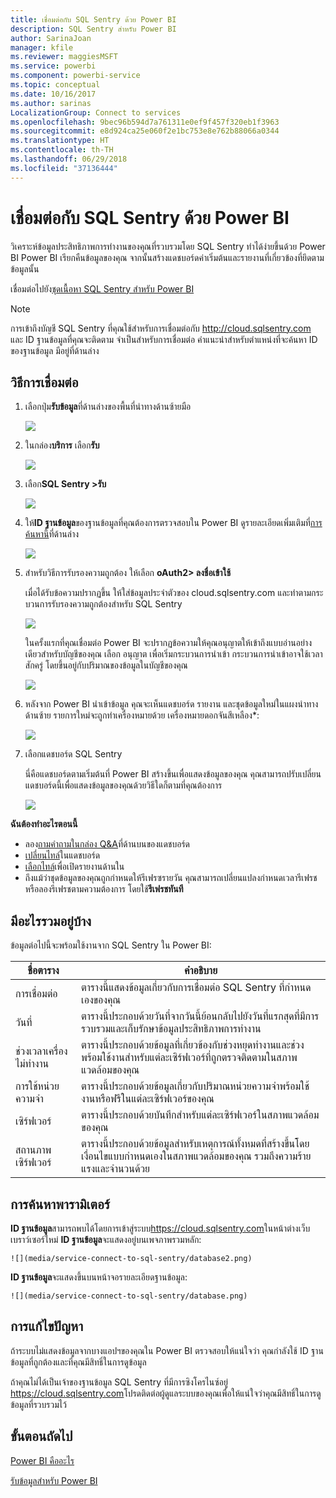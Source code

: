 ```yaml
---
title: เชื่อมต่อกับ SQL Sentry ด้วย Power BI
description: SQL Sentry สำหรับ Power BI
author: SarinaJoan
manager: kfile
ms.reviewer: maggiesMSFT
ms.service: powerbi
ms.component: powerbi-service
ms.topic: conceptual
ms.date: 10/16/2017
ms.author: sarinas
LocalizationGroup: Connect to services
ms.openlocfilehash: 9bec96b594d7a761311e0ef9f457f320eb1f3963
ms.sourcegitcommit: e8d924ca25e060f2e1bc753e8e762b88066a0344
ms.translationtype: HT
ms.contentlocale: th-TH
ms.lasthandoff: 06/29/2018
ms.locfileid: "37136444"
---
```

# <a name="connect-to-sql-sentry-with-power-bi"></a>เชื่อมต่อกับ SQL Sentry ด้วย Power BI
วิเคราะห์ข้อมูลประสิทธิภาพการทำงานของคุณที่รวบรวมโดย SQL Sentry ทำได้ง่ายขึ้นด้วย Power BI Power BI เรียกคืนข้อมูลของคุณ จากนั้นสร้างแดชบอร์ดค่าเริ่มต้นและรายงานที่เกี่ยวข้องที่ยึดตามข้อมูลนั้น

เชื่อมต่อไปยัง[ชุดเนื้อหา SQL Sentry สำหรับ Power BI](https://app.powerbi.com/groups/me/getdata/services/sql-sentry)

>[!NOTE]
>การเข้าถึงบัญชี SQL Sentry ที่คุณใช้สำหรับการเชื่อมต่อกับ http://cloud.sqlsentry.com และ ID ฐานข้อมูลที่คุณจะติดตาม จำเป็นสำหรับการเชื่อมต่อ  คำแนะนำสำหรับตำแหน่งที่จะค้นหา ID ของฐานข้อมูล มีอยู่ที่ด้านล่าง

## <a name="how-to-connect"></a>วิธีการเชื่อมต่อ
1. เลือกปุ่ม**รับข้อมูล**ที่ด้านล่างของพื้นที่นำทางด้านซ้ายมือ
   
   ![](media/service-connect-to-sql-sentry/pbi_getdata.png)
2. ในกล่อง**บริการ** เลือก**รับ**
   
   ![](media/service-connect-to-sql-sentry/pbi_getservices.png) 
3. เลือก**SQL Sentry \>รับ**
   
   ![](media/service-connect-to-sql-sentry/sqlsentry.png)
4. ให้**ID ฐานข้อมูล**ของฐานข้อมูลที่คุณต้องการตรวจสอบใน Power BI ดูรายละเอียดเพิ่มเติมที่[การค้นหานี้](#FindingParams)ที่ด้านล่าง
   
   ![](media/service-connect-to-sql-sentry/img2400.png)
5. สำหรับวิธีการรับรองความถูกต้อง ให้เลือก **oAuth2\> ลงชื่อเข้าใช้**
   
   เมื่อได้รับข้อความปรากฏขึ้น ให้ใส่ข้อมูลประจำตัวของ cloud.sqlsentry.com และทำตามกระบวนการรับรองความถูกต้องสำหรับ SQL Sentry
   
   ![](media/service-connect-to-sql-sentry/img6400.png)
   
   ในครั้งแรกที่คุณเชื่อมต่อ Power BI จะปรากฏข้อความให้คุณอนุญาตให้เข้าถึงแบบอ่านอย่างเดียวสำหรับบัญชีของคุณ เลือก อนุญาต เพื่อเริ่มกระบวนการนำเข้า  กระบวนการนำเข้าอาจใช้เวลาสักครู่ โดยขึ้นอยู่กับปริมาณของข้อมูลในบัญชีของคุณ
   
   ![](media/service-connect-to-sql-sentry/img7400.png)
6. หลังจาก Power BI นำเข้าข้อมูล คุณจะเห็นแดชบอร์ด รายงาน และชุดข้อมูลใหม่ในแผงนำทางด้านซ้าย รายการใหม่จะถูกทำเครื่องหมายด้วย เครื่องหมายดอกจันสีเหลือง\*:
   
   ![](media/service-connect-to-sql-sentry/img8200.png)
7. เลือกแดชบอร์ด SQL Sentry
   
   นี่คือแดชบอร์ดตามเริ่มต้นที่ Power BI สร้างขึ้นเพื่อแสดงข้อมูลของคุณ คุณสามารถปรับเปลี่ยนแดชบอร์ดนี้เพื่อแสดงข้อมูลของคุณด้วยวิธีใดก็ตามที่คุณต้องการ
   
   ![](media/service-connect-to-sql-sentry/img9dashboard800.png)

**ฉันต้องทำอะไรตอนนี้**

* ลอง[ถามคำถามในกล่อง Q&A](power-bi-q-and-a.md)ที่ด้านบนของแดชบอร์ด
* [เปลี่ยนไทล์](service-dashboard-edit-tile.md)ในแดชบอร์ด
* [เลือกไทล์](service-dashboard-tiles.md)เพื่อเปิดรายงานด้านใน
* ถึงแม้ว่าชุดข้อมูลของคุณถูกกำหนดให้รีเฟรซรายวัน คุณสามารถเปลี่ยนแปลงกำหนดเวลารีเฟรช หรือลองรีเฟรชตามความต้องการ โดยใช้**รีเฟรชทันที**

## <a name="whats-included"></a>มีอะไรรวมอยู่บ้าง
ข้อมูลต่อไปนี้จะพร้อมใช้งานจาก SQL Sentry ใน Power BI:

| ชื่อตาราง | คำอธิบาย |
| --- | --- |
| การเชื่อมต่อ |ตารางนี้แสดงข้อมูลเกี่ยวกับการเชื่อมต่อ SQL Sentry ที่กำหนดเองของคุณ |
| วันที่<br /> |ตารางนี้ประกอบด้วยวันที่จากวันนี้ย้อนกลับไปยังวันที่แรกสุดที่มีการรวบรวมและเก็บรักษาข้อมูลประสิทธิภาพการทำงาน |
| ช่วงเวลาเครื่องไม่ทำงาน<br /> |ตารางนี้ประกอบด้วยข้อมูลที่เกี่ยวข้องกับช่วงหยุดทำงานและช่วงพร้อมใช้งานสำหรับแต่ละเซิร์ฟเวอร์ที่ถูกตรวจติดตามในสภาพแวดล้อมของคุณ |
| การใช้หน่วยความจำ<br /> |ตารางนี้ประกอบด้วยข้อมูลเกี่ยวกับปริมาณหน่วยความจำพร้อมใช้งานหรือฟรีในแต่ละเซิร์ฟเวอร์ของคุณ<br /> |
| เซิร์ฟเวอร์<br /> |ตารางนี้ประกอบด้วยบันทึกสำหรับแต่ละเซิร์ฟเวอร์ในสภาพแวดล้อมของคุณ |
| สถานภาพเซิร์ฟเวอร์<br /> |ตารางนี้ประกอบด้วยข้อมูลสำหรับเหตุการณ์ทั้งหมดที่สร้างขึ้นโดยเงื่อนไขแบบกำหนดเองในสภาพแวดล้อมของคุณ รวมถึงความร้ายแรงและจำนวนด้วย |

<a name="FindingParams"></a>

## <a name="finding-parameters"></a>การค้นหาพารามิเตอร์
**ID ฐานข้อมูล**สามารถพบได้โดยการเข้าสู่ระบบ<https://cloud.sqlsentry.com>ในหน้าต่างเว็บเบราว์เซอร์ใหม่  **ID ฐานข้อมูล**จะแสดงอยู่บนเพจภาพรวมหลัก:

    ![](media/service-connect-to-sql-sentry/database2.png)

**ID ฐานข้อมูล**จะแสดงขึ้นบนหน้าจอรายละเอียดฐานข้อมูล:

    ![](media/service-connect-to-sql-sentry/database.png)


## <a name="troubleshooting"></a>การแก้ไขปัญหา
ถ้าระบบไม่แสดงข้อมูลจากบางแอปฯของคุณใน Power BI ตรวจสอบให้แน่ใจว่า คุณกำลังใช้ ID ฐานข้อมูลที่ถูกต้องและที่คุณมีสิทธิ์ในการดูข้อมูล 

ถ้าคุณไม่ได้เป็นเจ้าของฐานข้อมูล SQL Sentry ที่มีการซิงโครไนซ์อยู่ <https://cloud.sqlsentry.com>โปรดติดต่อผู้ดูแลระบบของคุณเพื่อให้แน่ใจว่าคุณมีสิทธิ์ในการดูข้อมูลที่รวบรวมไว้

## <a name="next-steps"></a>ขั้นตอนถัดไป
[Power BI คืออะไร](power-bi-overview.md)

[รับข้อมูลสำหรับ Power BI](service-get-data.md)

